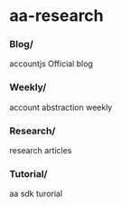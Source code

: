 # aa-research

### Blog/
accountjs Official blog

### Weekly/
account abstraction weekly

### Research/
research articles

### Tutorial/
aa sdk turorial
